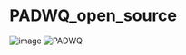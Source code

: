 # PADWQ_open_source
![image](https://user-images.githubusercontent.com/70566285/125389815-c3125180-e3dc-11eb-811f-03d143faa827.png)
![PADWQ](https://user-images.githubusercontent.com/70566285/125389822-c60d4200-e3dc-11eb-9237-c99c0d3e2f35.PNG)

